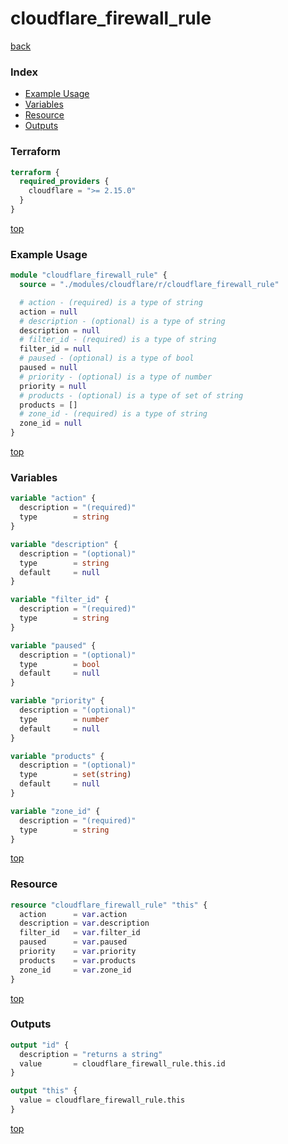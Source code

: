 # cloudflare_firewall_rule

[back](../cloudflare.md)

### Index

- [Example Usage](#example-usage)
- [Variables](#variables)
- [Resource](#resource)
- [Outputs](#outputs)

### Terraform

```terraform
terraform {
  required_providers {
    cloudflare = ">= 2.15.0"
  }
}
```

[top](#index)

### Example Usage

```terraform
module "cloudflare_firewall_rule" {
  source = "./modules/cloudflare/r/cloudflare_firewall_rule"

  # action - (required) is a type of string
  action = null
  # description - (optional) is a type of string
  description = null
  # filter_id - (required) is a type of string
  filter_id = null
  # paused - (optional) is a type of bool
  paused = null
  # priority - (optional) is a type of number
  priority = null
  # products - (optional) is a type of set of string
  products = []
  # zone_id - (required) is a type of string
  zone_id = null
}
```

[top](#index)

### Variables

```terraform
variable "action" {
  description = "(required)"
  type        = string
}

variable "description" {
  description = "(optional)"
  type        = string
  default     = null
}

variable "filter_id" {
  description = "(required)"
  type        = string
}

variable "paused" {
  description = "(optional)"
  type        = bool
  default     = null
}

variable "priority" {
  description = "(optional)"
  type        = number
  default     = null
}

variable "products" {
  description = "(optional)"
  type        = set(string)
  default     = null
}

variable "zone_id" {
  description = "(required)"
  type        = string
}
```

[top](#index)

### Resource

```terraform
resource "cloudflare_firewall_rule" "this" {
  action      = var.action
  description = var.description
  filter_id   = var.filter_id
  paused      = var.paused
  priority    = var.priority
  products    = var.products
  zone_id     = var.zone_id
}
```

[top](#index)

### Outputs

```terraform
output "id" {
  description = "returns a string"
  value       = cloudflare_firewall_rule.this.id
}

output "this" {
  value = cloudflare_firewall_rule.this
}
```

[top](#index)